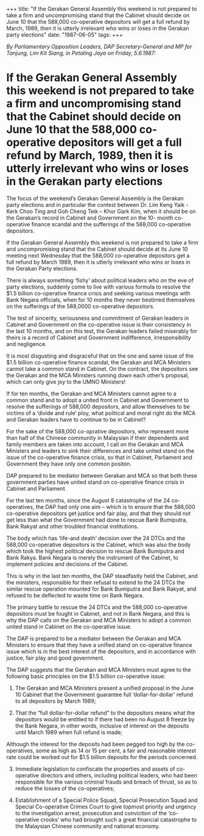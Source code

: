 +++ 
title: "If the Gerakan General Assembly this weekend is not prepared to take a firm and uncompromising stand that the Cabinet should decide on June 10 that the 588,000 co-operative depositors will get a full refund by March, 1989, then it is utterly irrelevant who wins or loses in the Gerakan party elections"
date: "1987-06-05"
tags:
+++

_By Parliamentary Opposition Leaders, DAP Secretary-General and MP for Tanjung, Lim Kit Siang, in Petaling Jaya on Friday, 5.6.1987:_

# If the Gerakan General Assembly this weekend is not prepared to take a firm and uncompromising stand that the Cabinet should decide on June 10 that the 588,000 co-operative depositors will get a full refund by March, 1989, then it is utterly irrelevant who wins or loses in the Gerakan party elections

The focus of the weekend’s Gerakan General Assembly is the Gerakan party elections and in particular the contest between Dr. Lim Keng Yaik - Kerk Choo Ting and Goh Cheng Teik – Khor Gark Kim, when it should be on the Gerakan’s record in Cabinet  and Government on the 10- month co-operative finance scandal and the sufferings of the 588,000 co-operative depositors.</u>

If the Gerakan General Assembly this weekend is not prepared to take a firm and uncompromising stand that the Cabinet should decide at its June 10 meeting next Wednesday that the 588,000 co-operative depositors get a full refund by March 1989, then it is utterly irrelevant who wins or loses in the Gerakan Party elections.

There is always something ‘fishy’ about political leaders who on the eve of party elections, suddenly come to live with various formula to resolve the $1.5 billion co-operative finance crisis and seeking various meetings with Bank Negara officials, when for 10 months they never bestirred themselves on the sufferings of the 588,0000 co-operative depositors.

The test of sincerity, seriousness and commitment of Gerakan leaders in Cabinet and Government on the co-operative issue is their consistency in the last 10 months, and on this test, the Gerakan leaders failed miserably for theirs is a record of Cabinet and Government indifference, irresponsibility and negligence.

It is most disgusting and disgraceful that on the one and same issue of the $1.5 billion co-operative finance scandal, the Gerakan and MCA Ministers cannot take a common stand in Cabinet. On the contract, the depositors see the Gerakan and the MCA Ministers running down each other’s proposal, which can only give joy to the UMNO Ministers!

If for ten months, the Gerakan and MCA Ministers cannot agree to a common stand and to adopt a united front in Cabinet and Government to resolve the sufferings of 588,000 depositors, and allow themselves to be victims of a ‘divide and rule’ ploy, what political and moral right do the MCA and Gerakan leaders have to continue to be in Cabinet?

For the sake of the 588,000 co-oprative depositors, who represent more than half of the Chinese community in Malaysian if their dependents and family members are taken into account, I call on the Gerakan and MCA Ministers and leaders to sink their differences and take united stand on the issue of the co-operative finance crisis, so that in Cabinet, Parliament and Government they have only one common positon.

DAP prepared to be mediator between Gerakan and MCA  so that both these government parties have united stand on co-operative finance crisis in Cabinet and Parliament

For the last ten months, since the August 8 catastrophe of the 24 co-operatives, the DAP had only one aim – which is to ensure that the 588,000 co-operative depositors get justice and fair play, and that they should not get less than what the Government had done to rescue Bank Bumiputra, Bank Rakyat and other troubled financial institutions.

The body which has ‘life-and death’ decision over the 24 DTCs and the 588,000 co-operative depositors is the Cabinet, which was also the body which took the highest political decision to rescue Bank Bumiputra and Bank Rakya. Bank Negara is merely the instrument of the Cabinet, to implement policies and decisions of the Cabinet.

This is why in the last ten months, the DAP steadfastly held the Cabinet, and the ministers, responsible for their refusal to extend to the 24 DTCs the similar rescue operation mounted for Bank Bumiputra and Bank Rakyat, and refused to be deflected to waste time on Bank Negara.

The primary battle to rescue the 24 DTCs and the 588,000 co-operative depositors must be fought in Cabinet, and not in Bank Negara, and this is why the DAP calls on the Gerakan and MCA Ministers to adopt a common united stand in Cabinet on the co-operative issue.

The DAP is prepared to be a mediator between the Gerakan and MCA Ministers to ensure that they have a unified stand on co-operative finance issue which is in the best interest of the depositors, and in accordance with justice, fair play and good government.

The DAP suggests that the Gerakan and MCA Ministers must agree to the following basic principles on the $1.5 billion co-operative issue:

1.	The Gerakan and MCA Ministers present a unified proposal in the June 10 Cabinet that the Government guarantee full ‘dollar-for-dollar’ refund to all depositors by March 1989;

2.	That the “full dollar-for-dollar refund” to the depositors means what the depositors would be entitled to if there had been no August 8 freeze by the Bank Negara, in other words, inclusive of interest on the deposits until March 1989 when full refund is made;

Although the interest for the deposits had been pegged too high by the co-operatives, some as high as 14 or 15 per cent, a fair and reasonable interest rate could be worked out for $1.5 billion deposits for the periods concerned.

3.	Immediate legislation to confiscate the properties and assets of co-operative directors and others, including political leaders, who had been responsible for the various criminal frauds and breach of thrust, so as to reduce the losses of the co-operatives;

4.	Establishment of a Special Police Squad, Special Prosecution Squad and Special Co-operative Crimes Court to give topmost  priority and urgency to the investigation arrest, prosecution and conviction of the ‘co-operative crooks’ who had brought such a great financial catastrophe to the Malaysian Chinese community and national economy.
 

